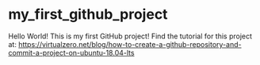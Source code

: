 # my_first_github_project
Hello World! This is my first GitHub project!
Find the tutorial for this project at: https://virtualzero.net/blog/how-to-create-a-github-repository-and-commit-a-project-on-ubuntu-18.04-lts
